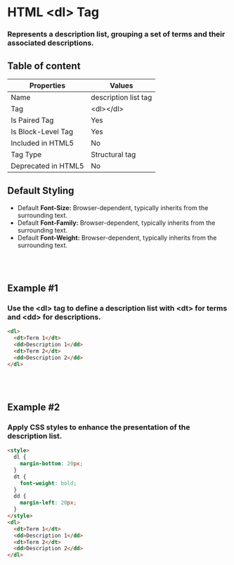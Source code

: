 # HTML &lt;dl&gt; Tag

### Represents a description list, grouping a set of terms and their associated descriptions.



## Table of content


| Properties            | Values                                                               |
|---------------------|----------------------------------------------------------------------|
| Name                | description list tag                                                |
| Tag                 | &lt;dl&gt;&lt;/dl&gt;                                            |
| Is Paired Tag       | Yes                                                  |
| Is Block-Level Tag  | Yes                                |
| Included in HTML5   | No     |
| Tag Type            | Structural tag     |
| Deprecated in HTML5 | No     |


## Default Styling


-	Default **Font-Size:** Browser-dependent, typically inherits from the surrounding text.
-	Default **Font-Family:** Browser-dependent, typically inherits from the surrounding text.
-	Default **Font-Weight:** Browser-dependent, typically inherits from the surrounding text.


<br>
<br>

## Example #1
### Use the &lt;dl&gt; tag to define a description list with &lt;dt&gt; for terms and &lt;dd&gt; for descriptions.
```html
<dl>
  <dt>Term 1</dt>
  <dd>Description 1</dd>
  <dt>Term 2</dt>
  <dd>Description 2</dd>
</dl>
``` 
<br>
<br>

## Example #2
### Apply CSS styles to enhance the presentation of the description list.
```html
<style>
  dl {
    margin-bottom: 20px;
  }
  dt {
    font-weight: bold;
  }
  dd {
    margin-left: 20px;
  }
</style>
<dl>
  <dt>Term 1</dt>
  <dd>Description 1</dd>
  <dt>Term 2</dt>
  <dd>Description 2</dd>
</dl>
``` 
<br>
<br>

